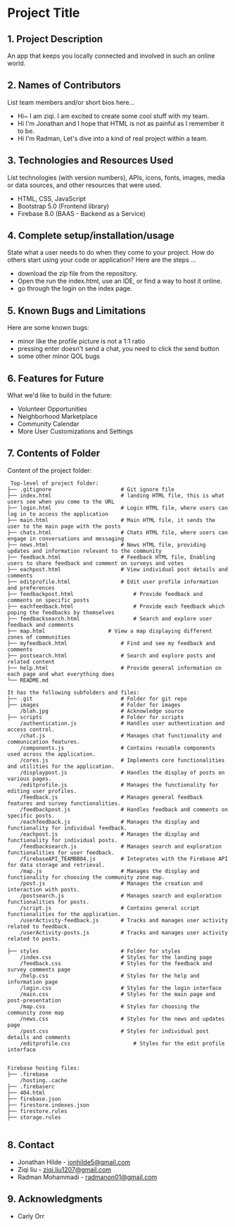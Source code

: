 # Project Title

## 1. Project Description
An app that keeps you locally connected and involved in such an online world. 

## 2. Names of Contributors
List team members and/or short bios here... 
* Hi~ I am ziqi. I am excited to create some cool stuff with my team.
* Hi I'm Jonathan and I hope that HTML is not as painful as I remember it to be.
* Hi I'm Radman, Let's dive into a kind of real project within a team.
	
## 3. Technologies and Resources Used
List technologies (with version numbers), APIs, icons, fonts, images, media or data sources, and other resources that were used.
* HTML, CSS, JavaScript
* Bootstrap 5.0 (Frontend library)
* Firebase 8.0 (BAAS - Backend as a Service)

## 4. Complete setup/installation/usage
State what a user needs to do when they come to your project.  How do others start using your code or application?
Here are the steps ...
* download the zip file from the repository.
* Open the run the index.html, use an IDE, or find a way to host it online.
* go through the login on the index page.

## 5. Known Bugs and Limitations
Here are some known bugs:
* minor like the profile picture is not a 1:1 ratio
* pressing enter doesn't send a chat, you need to click the send button
* some other minor QOL bugs

## 6. Features for Future
What we'd like to build in the future:
* Volunteer Opportunities
* Neighborhood Marketplace
* Community Calendar
* More User Customizations and Settings
	
## 7. Contents of Folder
Content of the project folder:

```
 Top-level of project folder: 
├── .gitignore               		# Git ignore file
├── index.html               		# landing HTML file, this is what users see when you come to the URL
├── login.html               		# Login HTML file, where users can log in to access the application
├── main.html                		# Main HTML file, it sends the user to the main page with the posts
├── chats.html               		# Chats HTML file, where users can engage in conversations and messaging
├── news.html               		# News HTML file, providing updates and information relevant to the community
├── feedback.html               	# Feedback HTML file, Enabling users to share feedback and comment on surveys and votes
├── eachpost.html               	# View individual post details and comments
├── editprofile.html               	# Edit user profile information and preferences
├── feedbackpost.html               	# Provide feedback and comments on specific posts
├── eachfeedback.html               	# Provide each feedback which poping the feedbacks by themselves
├── feedbacksearch.html               	# Search and explore user feedback and comments
├── map.html               		# View a map displaying different zones of communities
├── myfeedback.html               	# Find and see my feedback and comments
├── postsearch.html               	# Search and explore posts and related content
├── help.html               		# Provide general information on each page and what everything does
└── README.md

It has the following subfolders and files:
├── .git                    		# Folder for git repo
├── images                   		# Folder for images
    /blah.jpg                		# Acknowledge source
├── scripts                  		# Folder for scripts
    /authentication.js          	# Handles user authentication and access control.
    /chat.js                       	# Manages chat functionality and communication features.
    /components.js                 	# Contains reusable components used across the application.
    /cores.js                      	# Implements core functionalities and utilities for the application.
    /displaypost.js                	# Handles the display of posts on various pages.
    /editprofile.js                	# Manages the functionality for editing user profiles.
    /feedback.js                   	# Manages general feedback features and survey functionalities.
    /feedbackpost.js               	# Handles feedback and comments on specific posts.
    /eachfeedback.js               	# Manages the display and functionality for individual feedback.
    /eachpost.js                   	# Manages the display and functionality for individual posts.
    /feedbacksearch.js             	# Manages search and exploration functionalities for user feedback.
    /firebaseAPI_TEAMBB04.js       	# Integrates with the Firebase API for data storage and retrieval.
    /map.js                        	# Manages the display and functionality for choosing the community zone map.
    /post.js                       	# Manages the creation and interaction with posts.
    /postsearch.js                 	# Manages search and exploration functionalities for posts.
    /script.js                     	# Contains general script functionalities for the application.
    /userActivity-feedback.js      	# Tracks and manages user activity related to feedback.
    /userActivity-posts.js         	# Tracks and manages user activity related to posts.

├── styles                   		# Folder for styles
    /index.css                		# Styles for the landing page
    /feedback.css                	# Styles for the feedback and survey comments page
    /help.css                		# Styles for the help and information page
    /login.css                		# Styles for the login interface
    /main.css                		# Styles for the main page and post-presentation
    /map.css                		# Styles for choosing the community zone map
    /news.css                		# Styles for the news and updates page
    /post.css                		# Styles for individual post details and comments
    /editprofile.css                	# Styles for the edit profile interface


Firebase hosting files: 
├── .firebase
	/hosting..cache
├── .firebaserc
├── 404.html
├── firebase.json
├── firestore.indexes.json
├── firestore.rules
├── storage.rules


```
## 8. Contact 
* Jonathan Hilde - jonhilde5@gmail.com
* Ziqi liu - ziqi.liu1207@gmail.com
* Radman Mohammadi - radmanon01@gmail.com

## 9. Acknowledgments
* Carly Orr
